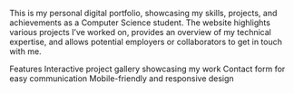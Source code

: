 This is my personal digital portfolio, showcasing my skills, projects, and achievements as a Computer Science student. The website highlights various projects I’ve worked on, provides an overview of my technical expertise, and allows potential employers or collaborators to get in touch with me.

Features Interactive project gallery showcasing my work Contact form for easy communication Mobile-friendly and responsive design
